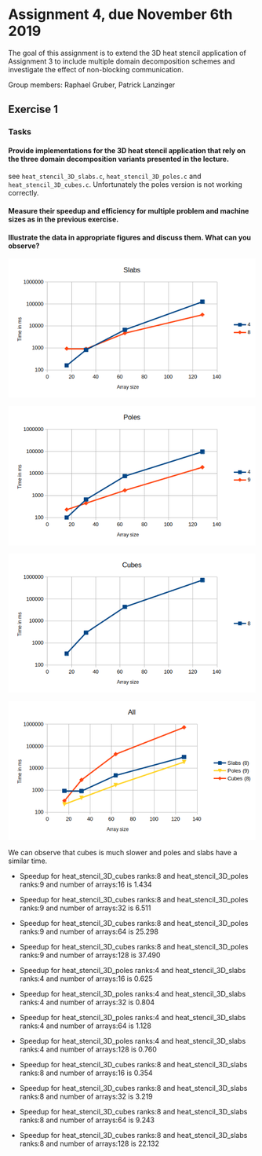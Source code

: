 # Assignment 4, due November 6th 2019

The goal of this assignment is to extend the 3D heat stencil application of Assignment 3 to include multiple domain decomposition schemes and investigate the effect of non-blocking communication.

Group members: Raphael Gruber, Patrick Lanzinger

## Exercise 1

### Tasks

#### Provide implementations for the 3D heat stencil application that rely on the three domain decomposition variants presented in the lecture.

see ``heat_stencil_3D_slabs.c``, ``heat_stencil_3D_poles.c`` and ``heat_stencil_3D_cubes.c``.
Unfortunately the poles version is not working correctly.

#### Measure their speedup and efficiency for multiple problem and machine sizes as in the previous exercise.
#### Illustrate the data in appropriate figures and discuss them. What can you observe?

![Image](slabs.png) 

![Image](poles.png) 

![Image](cubes.png) 

![Image](all.png) 


We can observe that cubes is much slower and poles and slabs have a similar time.


- Speedup for heat_stencil_3D_cubes ranks:8 and heat_stencil_3D_poles ranks:9 and  number of arrays:16 is 1.434

- Speedup for heat_stencil_3D_cubes ranks:8 and heat_stencil_3D_poles ranks:9 and  number of arrays:32 is 6.511

- Speedup for heat_stencil_3D_cubes ranks:8 and heat_stencil_3D_poles ranks:9 and  number of arrays:64 is 25.298

- Speedup for heat_stencil_3D_cubes ranks:8 and heat_stencil_3D_poles ranks:9 and  number of arrays:128 is 37.490




- Speedup for heat_stencil_3D_poles ranks:4 and heat_stencil_3D_slabs ranks:4 and  number of arrays:16 is 0.625

- Speedup for heat_stencil_3D_poles ranks:4 and heat_stencil_3D_slabs ranks:4 and  number of arrays:32 is 0.804

- Speedup for heat_stencil_3D_poles ranks:4 and heat_stencil_3D_slabs ranks:4 and  number of arrays:64 is 1.128

- Speedup for heat_stencil_3D_poles ranks:4 and heat_stencil_3D_slabs ranks:4 and  number of arrays:128 is 0.760


- Speedup for heat_stencil_3D_cubes ranks:8 and heat_stencil_3D_slabs ranks:8 and  number of arrays:16 is 0.354

- Speedup for heat_stencil_3D_cubes ranks:8 and heat_stencil_3D_slabs ranks:8 and  number of arrays:32 is 3.219

- Speedup for heat_stencil_3D_cubes ranks:8 and heat_stencil_3D_slabs ranks:8 and  number of arrays:64 is 9.243

- Speedup for heat_stencil_3D_cubes ranks:8 and heat_stencil_3D_slabs ranks:8 and  number of arrays:128 is 22.132
